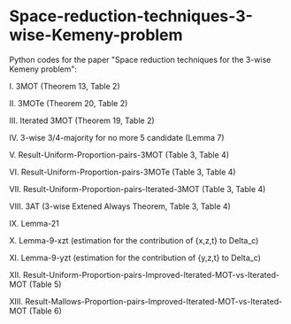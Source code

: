 # Space-reduction-techniques-3-wise-Kemeny-problem
Python codes for the paper "Space reduction techniques for the 3-wise Kemeny problem": 

I. 3MOT (Theorem 13, Table 2)

II. 3MOTe (Theorem 20, Table 2)

III. Iterated 3MOT (Theorem 19, Table 2) 

IV. 3-wise 3/4-majority for no more 5 candidate (Lemma 7)

V. Result-Uniform-Proportion-pairs-3MOT (Table 3, Table 4)

VI. Result-Uniform-Proportion-pairs-3MOTe (Table 3, Table 4)

VII. Result-Uniform-Proportion-pairs-Iterated-3MOT (Table 3, Table 4)

VIII. 3AT (3-wise Extened Always Theorem, Table 3, Table 4)

IX. Lemma-21  

X. Lemma-9-xzt (estimation for the contribution of {x,z,t} to Delta_c)

XI. Lemma-9-yzt (estimation for the contribution of {y,z,t} to Delta_c) 

XII. Result-Uniform-Proportion-pairs-Improved-Iterated-MOT-vs-Iterated-MOT (Table 5)

XIII. Result-Mallows-Proportion-pairs-Improved-Iterated-MOT-vs-Iterated-MOT (Table 6)
